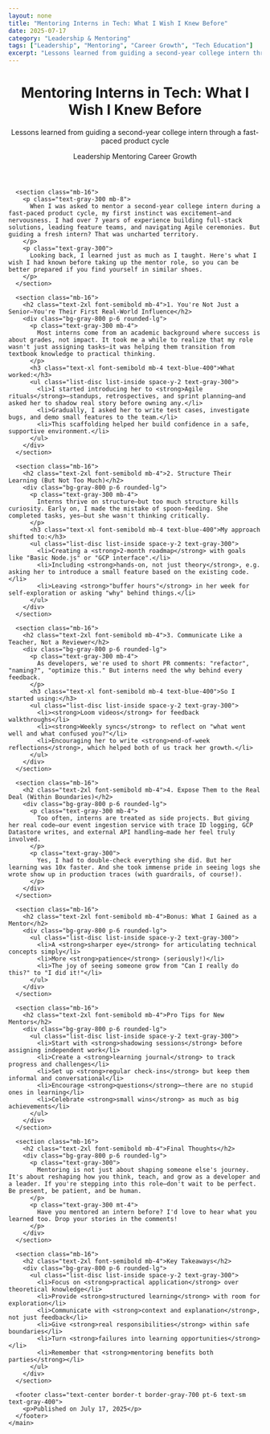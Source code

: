 ```yaml
---
layout: none
title: "Mentoring Interns in Tech: What I Wish I Knew Before"
date: 2025-07-17
category: "Leadership & Mentoring"
tags: ["Leadership", "Mentoring", "Career Growth", "Tech Education"]
excerpt: "Lessons learned from guiding a second-year college intern through a fast-paced product cycle. This post covers practical strategies for effective mentoring, including how to structure learning, communicate effectively, and expose interns to real-world development scenarios."
---
```


<html lang="en">
  <head>
    <meta charset="UTF-8" />
    <meta name="viewport" content="width=device-width, initial-scale=1.0" />
    <title>Mentoring Interns in Tech: What I Wish I Knew Before</title>
    <script src="https://cdn.tailwindcss.com"></script>
    <link rel="stylesheet" href="https://cdnjs.cloudflare.com/ajax/libs/font-awesome/6.0.0/css/all.min.css" />
  </head>
  <body class="bg-gray-900 text-white font-sans">
    <main class="max-w-4xl mx-auto px-4 py-12">
      <header class="text-center mb-16">
        <div class="flex items-center justify-center gap-4 mb-4">
          <a href="/" class="text-gray-300 hover:text-white transition-colors">
            <i class="fas fa-arrow-left text-2xl"></i>
          </a>
          <h1 class="text-4xl md:text-5xl font-bold m-0">
            Mentoring Interns in Tech: What I Wish I Knew Before
          </h1>
        </div>
        <p class="text-lg md:text-xl text-gray-300">
          Lessons learned from guiding a second-year college intern through a fast-paced product cycle
        </p>
        <div class="mt-6">
          <span class="inline-block px-4 py-2 bg-blue-600 rounded-lg text-sm">Leadership</span>
          <span class="inline-block px-4 py-2 bg-blue-600 rounded-lg text-sm ml-2">Mentoring</span>
          <span class="inline-block px-4 py-2 bg-blue-600 rounded-lg text-sm ml-2">Career Growth</span>
        </div>
      </header>

      <section class="mb-16">
        <p class="text-gray-300 mb-8">
          When I was asked to mentor a second-year college intern during a fast-paced product cycle, my first instinct was excitement—and nervousness. I had over 7 years of experience building full-stack solutions, leading feature teams, and navigating Agile ceremonies. But guiding a fresh intern? That was uncharted territory.
        </p>
        <p class="text-gray-300">
          Looking back, I learned just as much as I taught. Here's what I wish I had known before taking up the mentor role, so you can be better prepared if you find yourself in similar shoes.
        </p>
      </section>

      <section class="mb-16">
        <h2 class="text-2xl font-semibold mb-4">1. You're Not Just a Senior—You're Their First Real-World Influence</h2>
        <div class="bg-gray-800 p-6 rounded-lg">
          <p class="text-gray-300 mb-4">
            Most interns come from an academic background where success is about grades, not impact. It took me a while to realize that my role wasn't just assigning tasks—it was helping them transition from textbook knowledge to practical thinking.
          </p>
          <h3 class="text-xl font-semibold mb-4 text-blue-400">What worked:</h3>
          <ul class="list-disc list-inside space-y-2 text-gray-300">
            <li>I started introducing her to <strong>Agile rituals</strong>—standups, retrospectives, and sprint planning—and asked her to shadow real story before owning any.</li>
            <li>Gradually, I asked her to write test cases, investigate bugs, and demo small features to the team.</li>
            <li>This scaffolding helped her build confidence in a safe, supportive environment.</li>
          </ul>
        </div>
      </section>

      <section class="mb-16">
        <h2 class="text-2xl font-semibold mb-4">2. Structure Their Learning (But Not Too Much)</h2>
        <div class="bg-gray-800 p-6 rounded-lg">
          <p class="text-gray-300 mb-4">
            Interns thrive on structure—but too much structure kills curiosity. Early on, I made the mistake of spoon-feeding. She completed tasks, yes—but she wasn't thinking critically.
          </p>
          <h3 class="text-xl font-semibold mb-4 text-blue-400">My approach shifted to:</h3>
          <ul class="list-disc list-inside space-y-2 text-gray-300">
            <li>Creating a <strong>2-month roadmap</strong> with goals like "Basic Node.js" or "GCP interface".</li>
            <li>Including <strong>hands-on, not just theory</strong>, e.g. asking her to introduce a small feature based on the existing code.</li>
            <li>Leaving <strong>"buffer hours"</strong> in her week for self-exploration or asking "why" behind things.</li>
          </ul>
        </div>
      </section>

      <section class="mb-16">
        <h2 class="text-2xl font-semibold mb-4">3. Communicate Like a Teacher, Not a Reviewer</h2>
        <div class="bg-gray-800 p-6 rounded-lg">
          <p class="text-gray-300 mb-4">
            As developers, we're used to short PR comments: "refactor", "naming?", "optimize this." But interns need the why behind every feedback.
          </p>
          <h3 class="text-xl font-semibold mb-4 text-blue-400">So I started using:</h3>
          <ul class="list-disc list-inside space-y-2 text-gray-300">
            <li><strong>Loom videos</strong> for feedback walkthroughs</li>
            <li><strong>Weekly syncs</strong> to reflect on "what went well and what confused you?"</li>
            <li>Encouraging her to write <strong>end-of-week reflections</strong>, which helped both of us track her growth.</li>
          </ul>
        </div>
      </section>

      <section class="mb-16">
        <h2 class="text-2xl font-semibold mb-4">4. Expose Them to the Real Deal (Within Boundaries)</h2>
        <div class="bg-gray-800 p-6 rounded-lg">
          <p class="text-gray-300 mb-4">
            Too often, interns are treated as side projects. But giving her real code—our event ingestion service with trace ID logging, GCP Datastore writes, and external API handling—made her feel truly involved.
          </p>
          <p class="text-gray-300">
            Yes, I had to double-check everything she did. But her learning was 10x faster. And she took immense pride in seeing logs she wrote show up in production traces (with guardrails, of course!).
          </p>
        </div>
      </section>

      <section class="mb-16">
        <h2 class="text-2xl font-semibold mb-4">Bonus: What I Gained as a Mentor</h2>
        <div class="bg-gray-800 p-6 rounded-lg">
          <ul class="list-disc list-inside space-y-2 text-gray-300">
            <li>A <strong>sharper eye</strong> for articulating technical concepts simply</li>
            <li>More <strong>patience</strong> (seriously!)</li>
            <li>The joy of seeing someone grow from "Can I really do this?" to "I did it!"</li>
          </ul>
        </div>
      </section>

      <section class="mb-16">
        <h2 class="text-2xl font-semibold mb-4">Pro Tips for New Mentors</h2>
        <div class="bg-gray-800 p-6 rounded-lg">
          <ul class="list-disc list-inside space-y-2 text-gray-300">
            <li>Start with <strong>shadowing sessions</strong> before assigning independent work</li>
            <li>Create a <strong>learning journal</strong> to track progress and challenges</li>
            <li>Set up <strong>regular check-ins</strong> but keep them informal and conversational</li>
            <li>Encourage <strong>questions</strong>—there are no stupid ones in learning</li>
            <li>Celebrate <strong>small wins</strong> as much as big achievements</li>
          </ul>
        </div>
      </section>

      <section class="mb-16">
        <h2 class="text-2xl font-semibold mb-4">Final Thoughts</h2>
        <div class="bg-gray-800 p-6 rounded-lg">
          <p class="text-gray-300">
            Mentoring is not just about shaping someone else's journey. It's about reshaping how you think, teach, and grow as a developer and a leader. If you're stepping into this role—don't wait to be perfect. Be present, be patient, and be human.
          </p>
          <p class="text-gray-300 mt-4">
            Have you mentored an intern before? I'd love to hear what you learned too. Drop your stories in the comments!
          </p>
        </div>
      </section>

      <section class="mb-16">
        <h2 class="text-2xl font-semibold mb-4">Key Takeaways</h2>
        <div class="bg-gray-800 p-6 rounded-lg">
          <ul class="list-disc list-inside space-y-2 text-gray-300">
            <li>Focus on <strong>practical application</strong> over theoretical knowledge</li>
            <li>Provide <strong>structured learning</strong> with room for exploration</li>
            <li>Communicate with <strong>context and explanation</strong>, not just feedback</li>
            <li>Give <strong>real responsibilities</strong> within safe boundaries</li>
            <li>Turn <strong>failures into learning opportunities</strong></li>
            <li>Remember that <strong>mentoring benefits both parties</strong></li>
          </ul>
        </div>
      </section>

      <footer class="text-center border-t border-gray-700 pt-6 text-sm text-gray-400">
        <p>Published on July 17, 2025</p>
      </footer>
    </main>
  </body>
</html>

